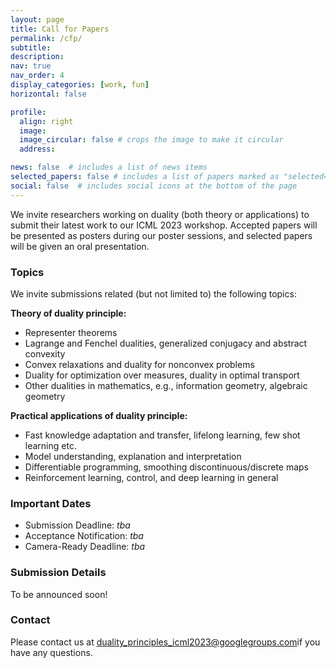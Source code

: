 ```yaml
---
layout: page
title: Call for Papers
permalink: /cfp/
subtitle: 
description: 
nav: true
nav_order: 4
display_categories: [work, fun]
horizontal: false

profile:
  align: right
  image: 
  image_circular: false # crops the image to make it circular
  address: 

news: false  # includes a list of news items
selected_papers: false # includes a list of papers marked as "selected={true}"
social: false  # includes social icons at the bottom of the page
---
```


We invite researchers working on duality (both theory or applications)
to submit their latest work to our ICML 2023 workshop. Accepted papers
will be presented as posters during our poster sessions, and selected
papers will be given an oral presentation.

### Topics
We invite submissions related (but not limited to) the following topics:

**Theory of duality principle:**
* Representer theorems
* Lagrange and Fenchel dualities, generalized conjugacy and abstract convexity
* Convex relaxations and duality for nonconvex problems
* Duality for optimization over measures, duality in optimal transport
* Other dualities in mathematics, e.g., information geometry, algebraic geometry

**Practical applications of duality principle:**
* Fast knowledge adaptation and transfer, lifelong learning, few shot learning etc.
* Model understanding, explanation and interpretation
* Differentiable programming, smoothing discontinuous/discrete maps
* Reinforcement learning, control, and deep learning in general

### Important Dates
* Submission Deadline: *tba*
* Acceptance Notification: *tba*
* Camera-Ready Deadline: *tba*

### Submission Details
To be announced soon!

### Contact
Please contact us at <a href="duality_principles_icml2023@googlegroups.com">duality_principles_icml2023@googlegroups.com</a>if you have any questions.
